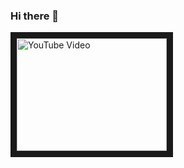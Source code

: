 ### Hi there 👋

<a href="http://www.youtube.com/watch?feature=player_embedded&v=CbXOEBCOy3g" target="_blank">
  <img src="http://img.youtube.com/vi/CbXOEBCOy3g/0.jpg" alt="YouTube Video" width="240" height="180" border="10" />
</a>

<!--
**Keenan-James/Keenan-James** is a ✨ _special_ ✨ repository because its `README.md` (this file) appears on your GitHub profile.

Here are some ideas to get you started:

- 🔭 I’m currently working on ...
- 🌱 I’m currently learning ...
- 👯 I’m looking to collaborate on ...
- 🤔 I’m looking for help with ...
- 💬 Ask me about ...
- 📫 How to reach me: ...
- 😄 Pronouns: ...
- ⚡ Fun fact: ...
-->

